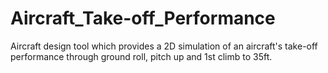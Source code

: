 # Aircraft_Take-off_Performance
Aircraft design tool which provides a 2D simulation of an aircraft's take-off performance through ground roll, pitch up and 1st climb to 35ft.

